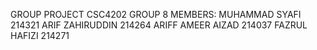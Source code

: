 GROUP PROJECT CSC4202 GROUP 8
MEMBERS:
MUHAMMAD SYAFI 214321
ARIF ZAHIRUDDIN 214264
ARIFF AMEER AIZAD 214037
FAZRUL HAFIZI 214271
